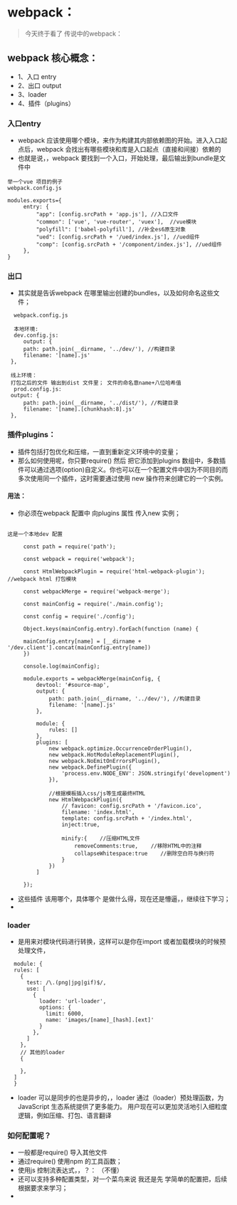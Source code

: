 # webpack：
> 今天终于看了 传说中的webpack：

## webpack 核心概念：

   * 1、入口 entry
   * 2、出口 output
   *  3、loader
   * 4、插件（plugins）

### 入口entry

   * webpack 应该使用哪个模块，来作为构建其内部依赖图的开始。进入入口起点后，webpack 会找出有哪些模块和库是入口起点（直接和间接）依赖的 
   * 也就是说，，webpack 要找到一个入口，开始处理，最后输出到bundle是文件中
   
   ```
   举一个vue 项目的例子
   webpack.config.js

   modules.exports={
        entry: {
            "app": [config.srcPath + 'app.js'], //入口文件
            "common": ['vue', 'vue-router', 'vuex'],  //vue模块
            "polyfill": ['babel-polyfill'], //补全es6原生对象
            "ued": [config.srcPath + '/ued/index.js'], //ued组件
            "comp": [config.srcPath + '/component/index.js'], //ued组件
        },
   }

   ```
### 出口 
   * 其实就是告诉webpack 在哪里输出创建的bundles，以及如何命名这些文件；
   
   ```
     webpack.config.js

     本地环境:
     dev.config.js:
        output: {
        path: path.join(__dirname, '../dev/'), //构建目录
        filename: '[name].js'
    },

    线上环境：
    打包之后的文件 输出到dist 文件里； 文件的命名意name+八位哈希值
     prod.config.js:
    output: {
        path: path.join(__dirname, '../dist/'), //构建目录
        filename: '[name].[chunkhash:8].js'
    },

   ```
### 插件plugins：

  * 插件包括打包优化和压缩，一直到重新定义环境中的变量；
  * 那么如何使用呢，你只要require() 然后 把它添加到plugins 数组中，多数插件可以通过选项(option)自定义。你也可以在一个配置文件中因为不同目的而多次使用同一个插件，这时需要通过使用 new 操作符来创建它的一个实例。

  #### 用法：
  * 你必须在webpack 配置中 向plugins 属性 传入new 实例；

   ```
   
   这是一个本地dev 配置

        const path = require('path');

        const webpack = require('webpack');

        const HtmlWebpackPlugin = require('html-webpack-plugin'); //webpack html 打包模块

        const webpackMerge = require('webpack-merge');

        const mainConfig = require('./main.config');

        const config = require('./config');

        Object.keys(mainConfig.entry).forEach(function (name) {

        mainConfig.entry[name] = [__dirname + '/dev.client'].concat(mainConfig.entry[name])
        })

        console.log(mainConfig);

        module.exports = webpackMerge(mainConfig, {
            devtool: '#source-map',
            output: {
                path: path.join(__dirname, '../dev/'), //构建目录
                filename: '[name].js'
            },

            module: {
                rules: []
            },
            plugins: [
                new webpack.optimize.OccurrenceOrderPlugin(),
                new webpack.HotModuleReplacementPlugin(),
                new webpack.NoEmitOnErrorsPlugin(),
                new webpack.DefinePlugin({
                    'process.env.NODE_ENV': JSON.stringify('development')
                }),

                //根据模板插入css/js等生成最终HTML
                new HtmlWebpackPlugin({
                    // favicon: config.srcPath + '/favicon.ico',
                    filename: 'index.html', 
                    template: config.srcPath + '/index.html', 
                    inject:true,

                    minify:{    //压缩HTML文件
                        removeComments:true,    //移除HTML中的注释
                        collapseWhitespace:true    //删除空白符与换行符
                    }
                })
            ]

        });

   ```
   * 这些插件 该用哪个，具体哪个 是做什么得，现在还是懵逼，，继续往下学习；
   * 


### loader
  * 是用来对模块代码进行转换，这样可以是你在import 或者加载模块的时候预处理文件，
  ```
    module: {
    rules: [
      {
        test: /\.(png|jpg|gif)$/,
        use: [
          {
            loader: 'url-loader',
            options: {
              limit: 6000,
              name: 'images/[name]_[hash].[ext]'
            }
          },
        ]
      },
      // 其他的loader
      {

      },
    ]
    }
  ```
  * loader 可以是同步的也是异步的，，loader 通过（loader）预处理函数，为 JavaScript 生态系统提供了更多能力。 用户现在可以更加灵活地引入细粒度逻辑，例如压缩、打包、语言翻译
  

### 如何配置呢？
  
  * 一般都是require() 导入其他文件
  * 通过require() 使用npm 的工具函数；
  * 使用js 控制流表达式，，？： （不懂）
  * 还可以支持多种配置类型，对一个菜鸟来说 我还是先 学简单的配置把，后续根据要求来学习；
  * 





